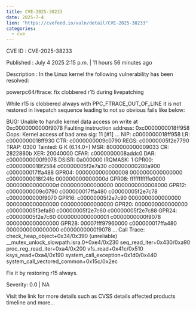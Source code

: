 ```yaml
--- 
title: CVE-2025-38233
date: 2025-7-4
lien: "https://cvefeed.io/vuln/detail/CVE-2025-38233"
categories:
  - cve
---
```


CVE ID : CVE-2025-38233

Published :  July 4
2025
2:15 p.m. | 11 hours
56 minutes ago

Description : In the Linux kernel
the following vulnerability has been resolved:

powerpc64/ftrace: fix clobbered r15 during livepatching

While r15 is clobbered always with PPC_FTRACE_OUT_OF_LINE
it is
not restored in livepatch sequence leading to not so obvious fails
like below:

  BUG: Unable to handle kernel data access on write at 0xc0000000000f9078
  Faulting instruction address: 0xc0000000018ff958
  Oops: Kernel access of bad area
sig: 11 [#1]
  ...
  NIP:  c0000000018ff958 LR: c0000000018ff930 CTR: c0000000009c0790
  REGS: c00000005f2e7790 TRAP: 0300   Tainted: G              K      (6.14.0+)
  MSR:  8000000000009033   CR: 2822880b  XER: 20040000
  CFAR: c0000000008addc0 DAR: c0000000000f9078 DSISR: 0a000000 IRQMASK: 1
  GPR00: c0000000018f2584 c00000005f2e7a30 c00000000280a900 c000000017ffa488
  GPR04: 0000000000000008 0000000000000000 c0000000018f24fc 000000000000000d
  GPR08: fffffffffffe0000 000000000000000d 0000000000000000 0000000000008000
  GPR12: c0000000009c0790 c000000017ffa480 c00000005f2e7c78 c0000000000f9070
  GPR16: c00000005f2e7c90 0000000000000000 0000000000000000 0000000000000000
  GPR20: 0000000000000000 c00000005f3efa80 c00000005f2e7c60 c00000005f2e7c88
  GPR24: c00000005f2e7c60 0000000000000001 c0000000000f9078 0000000000000000
  GPR28: 00007fff97960000 c000000017ffa480 0000000000000000 c0000000000f9078
  ...
  Call Trace:
    check_heap_object+0x34/0x390 (unreliable)
  __mutex_unlock_slowpath.isra.0+0xe4/0x230
  seq_read_iter+0x430/0xa90
  proc_reg_read_iter+0xa4/0x200
  vfs_read+0x41c/0x510
  ksys_read+0xa4/0x190
  system_call_exception+0x1d0/0x440
  system_call_vectored_common+0x15c/0x2ec

Fix it by restoring r15 always.

Severity: 0.0 | NA

Visit the link for more details
such as CVSS details
affected products
timeline
and more...

